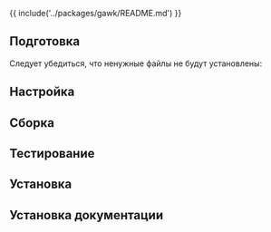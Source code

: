 {{ include('../packages/gawk/README.md') }}

## Подготовка

Следует убедиться, что ненужные файлы не будут установлены:

<package-script :package="'gawk'" :type="'prepare'"></package-script>

## Настройка

<package-script :package="'gawk'" :type="'configure'"></package-script>

## Сборка

<package-script :package="'gawk'" :type="'build'"></package-script>

## Тестирование

<package-script :package="'gawk'" :type="'test'"></package-script>

## Установка

<package-script :package="'gawk'" :type="'install'"></package-script>

## Установка документации

<package-script :package="'gawk'" :type="'install-doc'"></package-script>


